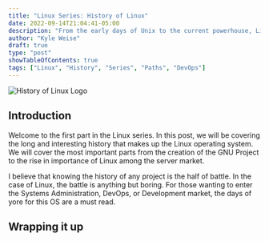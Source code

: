 ```yaml
---
title: "Linux Series: History of Linux"
date: 2022-09-14T21:04:41-05:00
description: "From the early days of Unix to the current powerhouse, Linux has a long, interesting history"
author: "Kyle Weise"
draft: true
type: "post"
showTableOfContents: true
tags: ["Linux", "History", "Series", "Paths", "DevOps"]
---
```


![History of Linux Logo](/images/posts/linux/series/history-of-linux.png)

## Introduction

Welcome to the first part in the Linux series. In this post, we will be covering the long and interesting history 
that makes up the Linux operating system. We will cover the most important parts from the creation of the GNU Project
to the rise in importance of Linux among the server market. 

I believe that knowing the history of any project is the half of battle. In the case of Linux, the battle is anything but 
boring. For those wanting to enter the Systems Administration, DevOps, or Development market, the days of yore for this 
OS are a must read. 

## Wrapping it up
